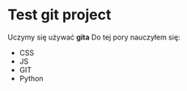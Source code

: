 # Test git project

Uczymy się używać **gita**
Do tej pory nauczyłem się:

- CSS
- JS
- GIT
- Python
